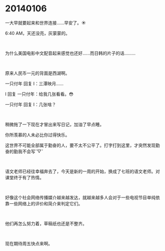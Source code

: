 # 20140106

一大早就要起来和世界连接…...早安了。☀️

6:40 AM，天还没亮，灰蒙蒙的。

<br/>

为什么美国电影中文配音起来感觉也还好…...而日韩的片子的话………

<br/>

原来人民币一元的背面是西湖啊。

一只付年 回复 I：三潭映月……

I 回复 一只付年：给我几张看看。😳

一只付年 回复 I：几张啥？

<br/>

稍微拖了一下现在才冒出来写日记，加油了早点睡。

你所羡慕的人未必比你过得快乐。

这世界不可能全部属于勤奋的人，要不太不公平了。打字打到这里，才突然发现勤奋的勤我不会写ˇ▽ˇ

<br/>

语文老师已经往幸福奔去了，今天是新的一周的开始，换成了七班的语文老师。对课堂终于有了热情。

<br/>

好像这个社会网络传播媒介越来越发达，就越来越多人会对于一些电视节目单纯依靠一些网络上的评价和简介来判定它们。

<br/>

他们再怎么努力着，草稿纸也还是不整齐。

<br/>

现在期待周五快点来啊。